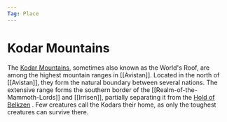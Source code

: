 ```yaml
---
Tag: Place
---
```

# Kodar Mountains
The [Kodar Mountains](https://pathfinderwiki.com/wiki/Kodar_Mountains), sometimes also known as the World's Roof, are among the highest mountain ranges in [[Avistan]]. Located in the north of [[Avistan]], they form the natural boundary between several nations. The extensive range forms the southern border of the [[Realm-of-the-Mammoth-Lords]] and [[Irrisen]], partially separating it from the [Hold of Belkzen](https://pathfinderwiki.com/wiki/Hold_of_Belkzen "Hold of Belkzen") . Few creatures call the Kodars their home, as only the toughest creatures can survive there. 